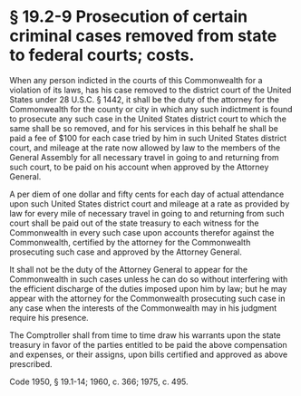 # § 19.2-9 Prosecution of certain criminal cases removed from state to federal courts; costs.

<p>When any person indicted in the courts of this Commonwealth for a violation of its laws, has his case removed to the district court of the United States under 28 U.S.C. § 1442, it shall be the duty of the attorney for the Commonwealth for the county or city in which any such indictment is found to prosecute any such case in the United States district court to which the same shall be so removed, and for his services in this behalf he shall be paid a fee of $100 for each case tried by him in such United States district court, and mileage at the rate now allowed by law to the members of the General Assembly for all necessary travel in going to and returning from such court, to be paid on his account when approved by the Attorney General.</p><p>A per diem of one dollar and fifty cents for each day of actual attendance upon such United States district court and mileage at a rate as provided by law for every mile of necessary travel in going to and returning from such court shall be paid out of the state treasury to each witness for the Commonwealth in every such case upon accounts therefor against the Commonwealth, certified by the attorney for the Commonwealth prosecuting such case and approved by the Attorney General.</p><p>It shall not be the duty of the Attorney General to appear for the Commonwealth in such cases unless he can do so without interfering with the efficient discharge of the duties imposed upon him by law; but he may appear with the attorney for the Commonwealth prosecuting such case in any case when the interests of the Commonwealth may in his judgment require his presence.</p><p>The Comptroller shall from time to time draw his warrants upon the state treasury in favor of the parties entitled to be paid the above compensation and expenses, or their assigns, upon bills certified and approved as above prescribed.</p><p>Code 1950, § 19.1-14; 1960, c. 366; 1975, c. 495.</p>